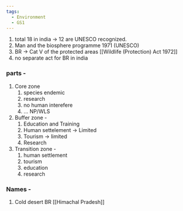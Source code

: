 ```yaml
---
tags:
  - Environment
  - GS1
---
```

1. total 18 in india -> 12 are UNESCO recognized.
2. Man and the biosphere programme 1971 (UNESCO)
3. BR -> Cat V of the protected areas [[Wildlife (Protection) Act 1972]]
4. no separate act for BR in india

### parts - 
1. Core zone
	1. species endemic
	2. research 
	3. no human interefere
	4. ... NP/WLS
2. Buffer zone -
	1. Education and Training
	2. Human settelement -> Limited
	3. Tourism -> limited
	4. Research
3. Transition zone -
	1. human settlement
	2. tourism
	3. education 
	4. research

### Names - 
1. Cold desert BR [[Himachal Pradesh]]

